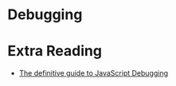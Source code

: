 # Debugging

# Extra Reading
- [The definitive guide to JavaScript Debugging](https://dev.to/atapas/the-definitive-guide-to-javascript-debugging-2021-edition-116n)